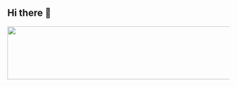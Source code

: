 ## Hi there 👋

<!--
**mitesh4000/mitesh4000** is a ✨ _special_ ✨ repository because its `README.md` (this file) appears on your GitHub profile.

Here are some ideas to get you started:

- 🔭 I’m currently working on ...
- 🌱 I’m currently learning ...
- 👯 I’m looking to collaborate on ...
- 🤔 I’m looking for help with ...
- 💬 Ask me about ...
- 📫 How to reach me: ...
- 😄 Pronouns: ...
- ⚡ Fun fact: ...
-->




<a href="https://www.gitanimals.org/en_US?utm_medium=image&utm_source=mitesh4000&utm_content=line">
  <img
    src="https://render.gitanimals.org/lines/mitesh4000"
    width="600"
    height="120"
  />
</a>
  
